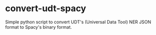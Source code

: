 # convert-udt-spacy
Simple python script to convert UDT's (Universal Data Tool) NER JSON format to Spacy's binary format.
